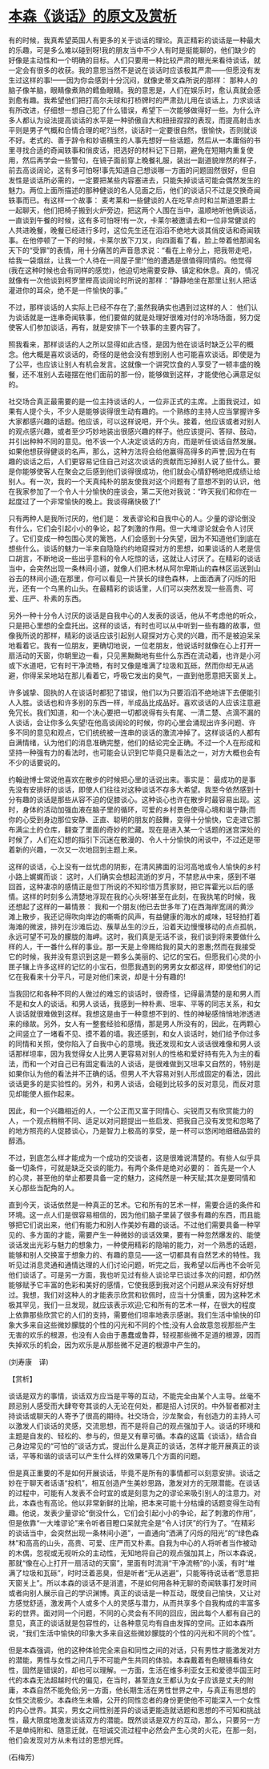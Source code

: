 # [本森《谈话》的原文及赏析](https://www.vrrw.net/wx/12260.html)

有的时候，我真希望英国人有更多的关于谈话的理论。真正精彩的谈话是一种最大的乐趣，可是多么难以碰到呀!我的朋友当中不少人有时是挺能聊的，他们缺少的好像是主动性和一个明确的目标。人们只要用一种比较严肃的眼光来看待谈话，就一定会有很多的收获。我的意思当然不是说在谈话时应该极其严肃——但愿没有发生过这样的事!——因为你会感到十分沉闷，就像史蒂文森所说的那样： 那种人的脑子像羊脑，眼睛像煮熟的鳕鱼眼睛。我的意思是，人们在娱乐时，愈认真就会感到愈有趣。我希望他们把打高尔夫球和打桥牌时的严肃劲儿用在谈话上，力求谈话有所改进，仔细想一想自己犯了什么错误，希望下一次能够做得好一些。为什么许多人都认为设法提高谈话的水平是一种骄傲自大和扭扭捏捏的表现，而提高射击水平则是男子气概和合情合理的呢?当然，谈话时一定要很自然，很愉快，否则就谈不好。老式的、善于辞令和妙语横生的人事先想好一些话题，然后从一本庸俗的书里寻找合适的奇闻轶事和俏皮话，把选好的材料记下日期，避免在短期内重复使用，然后再学会一些警句，在镜子面前穿上晚餐礼服，装出一副道貌岸然的样子，前去高谈阔论，这有多可怕呀!事先知道自己想谈哪一方面的问题固然很好，但自发性是谈话所必需的，一定要把某些内容塞进去，只能失掉谈话可能会偶然发生的魅力。两位上面所描述的那种健谈的名人见面之后，他们的谈话只不过是交换奇闻轶事而已。有这样一个故事： 麦考莱和一些健谈的人在吃早点时和兰斯道恩爵士一起聊天，他们把椅子搬到火炉旁边，把这两个人围在当中，温顺地听他俩谈话，一直谈到午餐的时候，这有多可怕呀!有一次，卡莱尔被邀请去和一位非常健谈的人共进晚餐，晚餐已经进行多时，这位先生还在滔滔不绝地大谈其俏皮话和奇闻轶事。在他停顿了一下的时候，卡莱尔放下刀叉，向四面看了看，脸上带着他那闻名天下的“受罪”的表情，用十分痛苦的声音恳求说：“看在上帝分上，把我带走吧，给我一袋烟丝，让我一个人待在一间屋子里!”他的遭遇是很值得同情的。他觉得(我在这种时候也会有同样的感觉)，他迫切地需要安静、镇定和休息。真的，情况就像有一次他谈到柯罗里榉高谈阔论时所说的那样：“静静地坐在那里让别人把话灌进你的耳朵，绝不是一件愉快的事。”

不过，那样谈话的人实际上已经不存在了;虽然我确实也遇到过这样的人： 他们认为谈话就是一连串奇闻轶事，他们要做的就是处理好很难对付的冷场场面，努力促使客人们参加谈话，再有，就是安排下一个轶事的主要内容了。



照我看来，那样谈话的人之所以显得如此古怪，是因为他在谈话时缺乏公平的概念。他大概是喜欢谈话的，奇怪的是他会没有想到别人也可能喜欢谈话。即使是为了公平，也应该让别人有机会发言。这就像一个讲究饮食的人享受了一顿丰盛的晚餐，还不准别人去碰摆在他们面前的那一份，能够做到这样，才能使他心满意足似的。

社交场合真正最需要的是一位主持谈话的人，一位非正式的主席。上面我说过，如果有人提个头，不少人是能够谈得很生动有趣的。一个熟练的主持人应当掌握许多大家都感兴趣的话题。他应该，可以这样说吧，开个头。接着，他应该或者对别人的观点感兴趣，或者至少巧妙地装出很感兴趣的样子。他应该提问、答辩、鼓动，并引出种种不同的意见。他不该一个人决定谈话的方向，而是听任谈话自然发展。如果他想获得健谈的名声，那么，这种方法将会给他赢得高得多的声誉;因为在有趣的谈话之后，人们更容易记住自己对这次谈话的贡献而忘掉别人说了些什么。要是你能够使客人在聚会之后感到他们谈得很成功，他们就会心情舒畅地把成绩让给别人。有一次，我的一个天真纯朴的朋友使我对这个问题有了意想不到的认识，他在我家参加了一个令人十分愉快的座谈会，第二天他对我说：“昨天我们和你在一起度过了一个非常愉快的晚上。我谈得痛快极了!”

只有两种人是我所讨厌的，他们是： 发表谬论和自我中心的人。少量的谬论倒没有什么，它们会引起小小的争论，起了刺激的作用。但一大堆谬论就会令人讨厌了。它们变成一种包围心灵的篱笆，人们会感到十分失望，因为不知道他们到底在想些什么。谈话的魅力一半来自隐隐约约地窥探对方的思想，如果谈话的人老是信口胡言，不断地说一些出乎意料的令人吃惊的话，这就让人讨厌了。在精彩的谈话当中，会突然出现一条林间小道，就像人们把木材从阿尔卑斯山的森林区运送到山谷去的林间小道;在那里，你可以看见一片狭长的绿色森林，上面洒满了闪烁的阳光，还有一个乌黑的山头。在最精彩的谈话里，人们可以突然发现一些高贵、可爱、庄严、朴素的东西。

另外一种十分令人讨厌的谈话是自我中心的人发表的谈话，他从不考虑他的听众，只是把心里想的全盘托出。这样的谈话，有时也可以从中听到一些有趣的故事，但像我所说的那样，精彩的谈话应该引起别人窥探对方心灵的兴趣，而不是被迫呆呆地看着它。我有一位朋友，更确切地说，一位老朋友，他说话时就像在心上打开一扇活动的天窗，你朝里边一看，只见黑黝黝地有些什么东西在流动着，也许是小河或下水道吧，它有时干净流畅，有时又像是堆满了垃圾和瓦砾，然而你却无从逃避，你得呆呆地站在那儿看着它，呼吸它发出的臭气，一直到他愿意把天窗关上。

许多诚挚、固执的人在谈话时都犯了错误，他们以为只要滔滔不绝地讲下去便能引人入胜。谈话也和许多别的东西一样，半成品比成品好。喜欢谈话的人应该注意避免冗长。我们知道，和一个决心要把一切都说得有头有尾、一清二楚、点滴不漏的人谈话，会让你多么失望!在他高谈阔论的时候，你的心里会涌现出许多问题、许多不同的意见和观点，它们统统被一连串的谈话的激流冲掉了。这样谈话的人都有自满情绪，认为他们的消息准确完整，他们的结论完全正确。不过一个人在形成和坚持一种强有力的看法时，也可能会认识到它毕竟只是看法之一，对方大概也会有不少的话要说的。

约翰逊博士常说他喜欢在散步的时候把心里的话说出来。事实是： 最成功的是事先没有安排好的谈话，即使人们往往对这种谈话不存多大希望。我至今依然感到十分有趣的谈话是那些从容不迫的促膝谈心。这种谈心也许在散步时最容易出现。这时，身体的活动加强血液在脑子里的循环，可爱的乡村景色使得心境和谐宁静;而你的心受到身边那位安静、正直、聪明的朋友的鼓舞，变得十分愉快，它走进它那布满尘土的仓库，翻查了里面的奇妙的贮藏。现在是进入某一个话题的迷宫深处的时候了，人们在幻想的指引下沉迷在散漫的、令人十分愉快的闲谈中，不过还是带着新的兴趣，一次又一次地回到主题上来。

这样的谈话，心上没有一丝忧虑的阴影，在清风拂面的沿河高地或令人愉快的乡村小路上娓娓而谈： 这时，人们确实会想起流逝的岁月，不禁悲从中来，感到不堪回首，这种凄凉的感情正是但丁所说的不知珍惜万贯家财，把它挥霍光以后的感情。这样的时刻多么清楚地浮现在我的心头呀!甚至在此刻，在我执笔的时候，我还想起了这样的一幕情景： 我和一个朋友(他已去世多年了)在西海岸宽阔的黄沙滩上散步，我还记得吹向岸边的嘶嘶的风声，有益健康的海水的咸味，轻轻拍打着海滩的微波，排列在沙滩后边、蔟草丛生的沙丘，沿着天边慢慢移动的点点孤帆，永远可望不可及的朦胧的海岬。这时，我们真是无话不谈，我们谈到将来要做什么样的人，干一番什么样的事业。那一天是上帝赐给我的莫大的恩惠;然而在我接受它的时候，我并没有意识到这是一颗多么美丽的、记忆的宝石。但愿我们心灵的小匣子镶上许多这样的记忆的小宝石，但愿我遇到的男男女女都这样，即使他们的记忆在我看来十分平凡，可是对他们来说，却是十分有趣的!

当我回忆和各种不同的人做过的难忘的谈话时，很奇怪，记得最清楚的是和男人而不是和女人的谈话。和男人谈话，我感到一种朴素、坦率、平等的同志关系，和女人谈话就很难做到这样。我想这是由于一种意想不到的、性的神秘感悄悄地渗透进来的缘故。另外，女人有一整套经验和感情，那是男人所没有的，因此，在两颗心之间竖立了一堵看不见、摸不着的墙。我还感到，和女人谈话时，她们给予你过多的同情和关照，使你陷入了自我中心的意境。我还发现和女人谈话很难像和男人谈话那样坦率，因为我觉得女人比男人更容易对别人的性格和爱好持有先入为主的看法，而和一个对自己已有固定看法的人谈话，是很难做到又坦率又自然的，特别是如果你认为他的看法并不正确的话。但男人不大容易对别人形成固定的看法，因此谈话更多的是实验性的。另外，和男人谈话，会碰到比较多的反对意见，而反对意见却能使人振作起来。

因此，和一个兴趣相近的人，一个公正而又富于同情心、尖锐而又有欣赏能力的人，一个观点稍稍不同、适足以对问题提出一些启发、把我自己没有发觉和忽略了的地方照亮的人促膝谈心，乃是智力上极高的享受，是一杯可以悠闲地细细品尝的醇酒。

不过，到底怎么样才能成为一个成功的交谈者，这是很难说清楚的。有些人似乎具备一切条件，可就是缺乏交谈的能力。有两个条件是绝对必要的： 首先是一个人的心灵，甚至他的举止都要具备一定的魅力，这纯然是一种天赋;其次是要同情和关心那些当配角的人。

直到今天，谈话依然是一种真正的艺术。它和所有的艺术一样，需要合适的条件和环境。这一点人们是很容易相信的，因为他们脑子里装了很多有趣的东西，而且能够把它们说出来，他们有能力和别人作美妙有趣的谈话。不过他们需要具备一种罕见的、多方面的才能，需要产生一种微妙的谈话效果，要有一种忽然爆发的、能使谈话发出光彩与魅力的想象力，一种使用精彩的隐喻的能力，对一个熟悉的话题，能够和别人交换富于想象力的、有趣的意见——这一切都具有自然艺术的特性。我听见过消息灵通和通情达理的人们讨论问题，听完之后，我希望以后再也不会听见他们谈话了。可是另一方面，我也听见过有些人谈论早已谈过多次的问题，却仍然能够赋予它丰富的色彩和美好的感情，它使我感到我对这个问题从来没有好好想过。我想，我们对这种人的才能表示欣赏和钦佩时，应当十分慎重，因为这种艺术极其罕见，我们一旦发现，就应该表示欢迎;它和所有的艺术一样，在很大的程度上依靠那些欣赏它的人们的支持，需要他们坦率地表示感谢。我们生活中愉快的印象大多来自这些微妙朦胧的个性的闪光和不同的个性;没有人会故意忽视那些产生无害的欢乐的根源，也没有人会由于愚蠢或鲁莽，轻视那些微不足道的根源，因而失掉欢乐的机会，因为欢乐是从那些微不足道的根源中产生的。

(刘寿康　译)

【赏析】

谈话是双方的事情，谈话双方应当是平等的互动，不能完全由某个人主导。丝毫不顾忌别人感受而大肆夸夸其谈的人无论在何处，都是招人讨厌的。中外智者都对主持谈话或聊天的人寄予了很高的期待。社交场合，沙龙聚会，有创造力的主持人可以激发人们谈话的灵感，交流思想，而不是将自己的观点强加于人。谈话的环境和主题是自发的、轻松的、参与的，但是又有章可循。本森的这篇《谈话》，结合自己身边常见的“可怕的”谈话方式，提出什么是真正的谈话，怎样才能开展真正的谈话，平等和谐的谈话可以产生什么样的效果等几个方面的问题。

但是真正重要的不是如何开展谈话，毕竟不是所有的事情都可以刻意安排。谈话之妙在于聊天者话语“投机”，相互创造产生美妙思路，激发对方的无限潜能。在谈话的过程中，可能有人发表不合时宜的或是刻意为之的谬论来吸引别人的注意力。对此，本森也有高论。他以非常新鲜的比喻，把本来可能十分枯燥的话题变得生动有趣。他说，发表少量谬论“倒没什么，它们会引起小小的争论，起了刺激的作用”，但是依靠“一大堆谬论”来令听者目瞪口呆就完全是“令人讨厌”的行为了。“在精彩的谈话当中，会突然出现一条林间小道”，一直通向“洒满了闪烁的阳光”的“绿色森林”和高高的山头，高贵、可爱、庄严而又朴素。自我为中心的人将听者当作被动的木偶，忽视或无视听众的主动性，无知地将自己的观点强加其上，所以本森说，那就“像在心上打开一扇活动的天窗”，里面有时流淌“干净流畅”的小溪，有时“堆满了垃圾和瓦砾”，时时泛着恶臭，但是听者“无从逃避”，只能等待说话者“愿意把天窗关上”。所以本森的谈话不是消遣，不是如何用各种无聊的奇闻轶事打发时间或者向别人展示自己的学识渊博。真正的谈话是一种互动，既使自己愉快，又让对方感觉舒适，激发两个人或多个人的灵感与潜力，从而共享多个自我构成的丰富多彩的世界。面对同一个问题，不同的心灵会有不同的回应，因此每个人都有自己的意见，真正的谈话就是包容性的，让各种意见均有自由发挥的空间。正如本森所说，“我们生活中愉快的印象大多来自这些微妙朦胧的个性的闪光和不同的个性”。

但是本森强调，他的这种体验完全来自和同性之间的对话，只有男性才能激发对方的潜能，男性与女性之间几乎不可能产生共同的体验。本森戴着有色眼镜看待女性，固然是错误的，却也可以理解。一方面，生活在维多利亚女王和爱德华国王时代的本森无法超越时代的偏见，在当时，甚至连女王都认为女子应该是丈夫的附庸，本森自然不能免俗;另一方面，他长期生活在男性世界之中，与真正有思想的女性交流极少。本森终生未婚，公开的同性恋者的身份更使他不可能深入一个女性的内心世界。其实，男女之间性别差异的谈话更能造就话题和思想的不可知和挑战性，最大限度地激发谈话双方的潜能。既然谈话是双方的互动，那么，只要另一方不是单纯附和、随意迁就，在坦诚交流过程中必然会产生心灵的火花，在那一刻，他们会发现对方从未有过的思想光辉。

(石梅芳)

